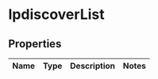 # IpdiscoverList

## Properties
Name | Type | Description | Notes
------------ | ------------- | ------------- | -------------
